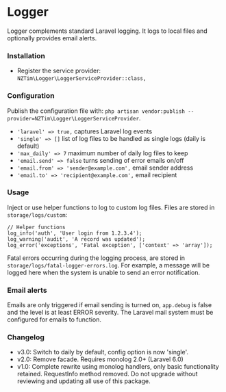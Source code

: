 # Logger

Logger complements standard Laravel logging.
It logs to local files and optionally provides email alerts.

### Installation

* Register the service provider: `NZTim\Logger\LoggerServiceProvider::class,`

### Configuration

Publish the configuration file with: `php artisan vendor:publish --provider=NZTim\Logger\LoggerServiceProvider`.

* `'laravel' => true,` captures Laravel log events
* `'single' => []` list of log files to be handled as single logs (daily is default)
* `'max_daily' => 7` maximum number of daily log files to keep
* `'email.send' => false` turns sending of error emails on/off
* `'email.from' => 'sender@example.com',` email sender address
* `'email.to' => 'recipient@example.com',` email recipient

### Usage

Inject or use helper functions to log to custom log files. Files are stored in `storage/logs/custom`:

```
// Helper functions
log_info('auth', 'User login from 1.2.3.4');
log_warning('audit', 'A record was updated');
log_error('exceptions', 'Fatal exception', ['context' => 'array']);
```

Fatal errors occurring during the logging process, are stored in `storage/logs/fatal-logger-errors.log`.
For example, a message will be logged here when the system is unable to send an error notification.

### Email alerts

Emails are only triggered if email sending is turned on, `app.debug` is false and the level is at least ERROR severity.
The Laravel mail system must be configured for emails to function.

### Changelog

* v3.0: Switch to daily by default, config option is now 'single'.
* v2.0: Remove facade. Requires monolog 2.0+ (Laravel 6.0)
* v1.0: Complete rewrite using monolog handlers, only basic functionality retained. RequestInfo method removed. Do not upgrade without reviewing and updating all use of this package.
